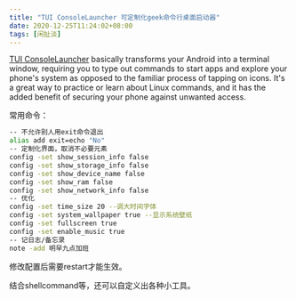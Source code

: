 ```yaml
---
title: "TUI ConsoleLauncher 可定制化geek命令行桌面启动器"
date: 2020-12-25T11:24:02+08:00
tags: [闲扯淡]
---
```

[TUI ConsoleLauncher](https://github.com/fAndreuzzi/TUI-ConsoleLauncher)  basically transforms your Android into a terminal window, requiring you to type out commands to start apps and explore your phone's system as opposed to the familiar process of tapping on icons. It's a great way to practice or learn about Linux commands, and it has the added benefit of securing your phone against unwanted access.

常用命令：

```bash
-- 不允许别人用exit命令退出
alias add exit=echo "No"
-- 定制化界面，取消不必要元素
config -set show_session_info false
config -set show_storage_info false
config -set show_device_name false
config -set show_ram false
config -set show_network_info false
-- 优化
config -set time_size 20 --调大时间字体
config -set system_wallpaper true --显示系统壁纸
config -set fullscreen true
config -set enable_music true
-- 记日志/备忘录
note -add 明早九点加班
```

修改配置后需要restart才能生效。

结合shellcommand等，还可以自定义出各种小工具。

